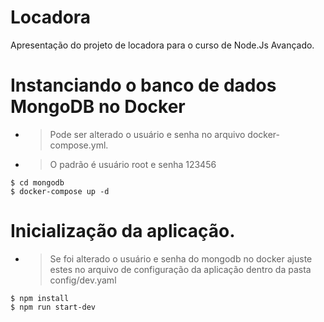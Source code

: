 # Locadora
Apresentação do projeto de locadora para o curso de Node.Js Avançado.

# Instanciando o banco de dados MongoDB no Docker
- > Pode ser alterado o usuário e senha no arquivo docker-compose.yml.
- > O padrão é usuário root e senha 123456

```shell
$ cd mongodb
$ docker-compose up -d
```

# Inicialização da aplicação.
- > Se foi alterado o usuário e senha do mongodb no docker ajuste estes no arquivo de configuração da aplicação dentro da pasta config/dev.yaml

 ```shell
$ npm install
$ npm run start-dev
 ```